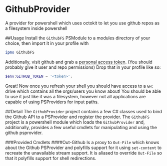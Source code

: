 # GithubProvider
A provider for powershell which uses octokit to let you use github repos as a filesystem inside powershell

##Usage
Install the `GithubFS` PSModule to a modules directory of your choice, then import it in your profile with
```powershell
ipmo GithubFS
```
Additionally, visit github and grab a [personal access token](https://github.com/settings/tokens). (You should 
probably give it user and repo permissions) Drop that in your profile like so:
```powershell
$env:GITHUB_TOKEN = '<token>';
```
Great! Now once you refresh your shell you should have access to a `GH:` drive which contains all the orgs/users you
know about! You should be able to use it just like it was a filesystem, however not all applications are capable
of using PSProviders for input paths.

##Detail
The `GithubProvider` project contains a few C# classes used to bind the Github API to a PSProvider and register
the provider.
The `GithubFS` project is a powershell module which loads the `GithubProvider` and, additionally, provides a few
useful cmdlets for manipulating and using the github psprovider. 

###Provided Cmdlets
####Out-Github
Is a proxy to `Out-File` which knows about the Github PSProvider and polyfills support for it using `set-content`
to recreate the unavailable stream support. It is aliased to override `Out-File` so that it polyfills support for 
shell redirections.
